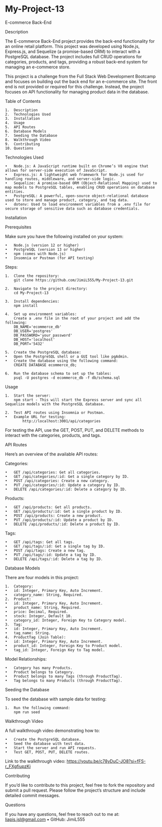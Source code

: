 # My-Project-13


E-commerce Back-End

Description

The E-commerce Back-End project provides the back-end functionality for an online retail platform. This project was developed using Node.js, Express.js, and Sequelize (a promise-based ORM) to interact with a PostgreSQL database. The project includes full CRUD operations for categories, products, and tags, providing a robust back-end system for managing an e-commerce store.

This project is a challenge from the Full Stack Web Development Bootcamp and focuses on building out the back end for an e-commerce site. The front end is not provided or required for this challenge. Instead, the project focuses on API functionality for managing product data in the database.

Table of Contents

	1.	Description
	2.	Technologies Used
	3.	Installation
	4.	Usage
	5.	API Routes
	6.	Database Models
	7.	Seeding the Database
	8.	Walkthrough Video
	9.	Contributing
	10.	Questions

Technologies Used

	•	Node.js: A JavaScript runtime built on Chrome’s V8 engine that allows for server-side execution of JavaScript.
	•	Express.js: A lightweight web framework for Node.js used for handling routes, middleware, and server-side logic.
	•	Sequelize: A promise-based ORM (Object-Relational Mapping) used to map models to PostgreSQL tables, enabling CRUD operations on database entities.
	•	PostgreSQL: A powerful, open-source object-relational database used to store and manage product, category, and tag data.
	•	dotenv: Used to load environment variables from a .env file for secure storage of sensitive data such as database credentials.

Installation

Prerequisites

Make sure you have the following installed on your system:

	•	Node.js (version 12 or higher)
	•	PostgreSQL (version 13 or higher)
	•	npm (comes with Node.js)
	•	Insomnia or Postman (for API testing)

Steps:

	1.	Clone the repository:
        git clone https://github.com/JimiL555/My-Project-13.git

	2.	Navigate to the project directory:
        cd My-Project-13

	3.	Install dependencies:
        npm install

	4.	Set up environment variables:
        Create a .env file in the root of your project and add the following:
        DB_NAME='ecommerce_db'
        DB_USER='postgres'
        DB_PASSWORD='your_password'
        DB_HOST='localhost'
        DB_PORT='5432'

    5.	Create the PostgreSQL database:
	•	Open the PostgreSQL shell or a GUI tool like pgAdmin.
	•	Create the database using the following command:
        CREATE DATABASE ecommerce_db;

    6.	Run the database schema to set up the tables:
        psql -U postgres -d ecommerce_db -f db/schema.sql


Usage

	1.	Start the server:
        npm start - This will start the Express server and sync all Sequelize models with the PostgreSQL database.

	2.	Test API routes using Insomnia or Postman.
	•	Example URL for testing:
            http://localhost:3001/api/categories



For testing the API, use the GET, POST, PUT, and DELETE methods to interact with the categories, products, and tags.

API Routes

Here’s an overview of the available API routes:

Categories:

	•	GET /api/categories: Get all categories.
	•	GET /api/categories/:id: Get a single category by ID.
	•	POST /api/categories: Create a new category.
	•	PUT /api/categories/:id: Update a category by ID.
	•	DELETE /api/categories/:id: Delete a category by ID.

Products:

	•	GET /api/products: Get all products.
	•	GET /api/products/:id: Get a single product by ID.
	•	POST /api/products: Create a new product.
	•	PUT /api/products/:id: Update a product by ID.
	•	DELETE /api/products/:id: Delete a product by ID.

Tags:

	•	GET /api/tags: Get all tags.
	•	GET /api/tags/:id: Get a single tag by ID.
	•	POST /api/tags: Create a new tag.
	•	PUT /api/tags/:id: Update a tag by ID.
	•	DELETE /api/tags/:id: Delete a tag by ID.

Database Models

There are four models in this project:

	1.	Category:
	•	id: Integer, Primary Key, Auto Increment.
	•	category_name: String, Required.
	2.	Product:
	•	id: Integer, Primary Key, Auto Increment.
	•	product_name: String, Required.
	•	price: Decimal, Required.
	•	stock: Integer, Default 10.
	•	category_id: Integer, Foreign Key to Category model.
	3.	Tag:
	•	id: Integer, Primary Key, Auto Increment.
	•	tag_name: String.
	4.	ProductTag (Join Table):
	•	id: Integer, Primary Key, Auto Increment.
	•	product_id: Integer, Foreign Key to Product model.
	•	tag_id: Integer, Foreign Key to Tag model.

Model Relationships:

	•	Category has many Products.
	•	Product belongs to Category.
	•	Product belongs to many Tags (through ProductTag).
	•	Tag belongs to many Products (through ProductTag).

Seeding the Database

To seed the database with sample data for testing:

	1.	Run the following command:
        npm run seed


Walkthrough Video

A full walkthrough video demonstrating how to:

	•	Create the PostgreSQL database.
	•	Seed the database with test data.
	•	Start the server and run API requests.
	•	Test GET, POST, PUT, DELETE routes.

Link to the walkthrough video: 
        https://youtu.be/c78yDuC-JO8?si=fFS-r_FXgfiupzKi

Contributing

If you’d like to contribute to this project, feel free to fork the repository and submit a pull request. Please follow the project’s structure and include detailed commit messages.

Questions

If you have any questions, feel free to reach out to me at:
    liapis.jsl@gmail.com
    	•	GitHub: JimiL555